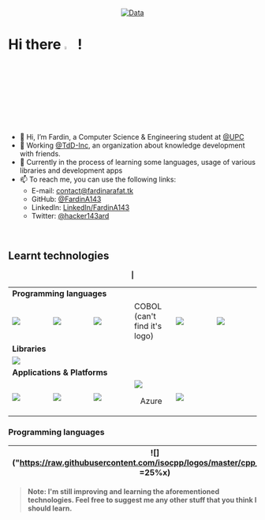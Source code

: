<br>
<div align="center">
  
[![Data](https://github-profile-summary-cards.vercel.app/api/cards/profile-details?username=FardinA143&theme=github_dark)](https://github.com/FardinA143)
<br>
</div>

# Hi there <img src=https://media.giphy.com/media/hvRJCLFzcasrR4ia7z/giphy.gif width=4%>  !

- 👋 Hi, I’m Fardin, a Computer Science & Engineering student at [@UPC](https://github.com/UPC)
- 💼 Working [@TdD-Inc](https://github.com/TdD-Inc), an organization about knowledge development with friends.
- 📖 Currently in the process of learning some languages, usage of various libraries and development apps
- 📫 To reach me, you can use the following links:
	- E-mail: contact@fardinarafat.tk
	-  GitHub: [@FardinA143](https://github.com/FardinA143)
	- LinkedIn: [LinkedIn/FardinA143](https://linkedin.com/in/FardinA143)
	- Twitter: [@hacker143ard](https://twitter.com/hacker143ard)

<br>

## Learnt technologies
<div align="center">
<table>
<tbody>
  <tr>
    <b><td colspan="6"><b>Programming languages</b></td>
  </tr>
  <tr>
    <td style="width:17%; height:17%"><img src= https://raw.githubusercontent.com/isocpp/logos/master/cpp_logo.png ></td>
    <td style="width:17%; height:17%"><img src=https://upload.wikimedia.org/wikipedia/commons/thumb/c/c3/Python-logo-notext.svg/121px-Python-logo-notext.svg.png></td>
    <td style="width:17%; height:17%"><img src=https://upload.wikimedia.org/wikipedia/en/thumb/3/30/Java_programming_language_logo.svg/121px-Java_programming_language_logo.svg.png></td>
    <td style="width:17%; height:17%">COBOL (can't find it's logo)</td>
    <td style="width:17%; height:17%"><img src="https://www.w3.org/html/logo/downloads/HTML5_Logo.svg"></td>
    <td style="width:17%; height:17%"><img src="https://upload.wikimedia.org/wikipedia/commons/thumb/d/d5/CSS3_logo_and_wordmark.svg/120px-CSS3_logo_and_wordmark.svg.png"></td>
  </tr>
    <tr>
    <td colspan="6"><b>Libraries</b></td>
  </tr>
  <tr>
    <td style="width:17%; height:17%"><img src="https://www.sfml-dev.org/images/logo.png"></td>
    <td style="width:17%; height:17%"></td>
    <td style="width:17%; height:17%"></td>
    <td style="width:17%; height:17%"></td>
    <td style="width:17%; height:17%"></td>
    <td style="width:17%; height:17%"></td>
  </tr>
 
  <tr>
    <td colspan="6"><b>Applications & Platforms</b></td>
  </tr>
  <tr>
    <td style="width:17%; height:17%"><img src=https://code.visualstudio.com/assets/images/code-stable.png></td>
    <td style="width:17%; height:17%"><img src=https://github.com/odb/official-bash-logo/raw/master/assets/Logos/Icons/SVG/128x128.svg ></td>
    <td style="width:17%; height:17%"><img src=https://upload.wikimedia.org/wikipedia/commons/thumb/4/4b/Cloudflare_Logo.svg/512px-Cloudflare_Logo.svg.png></td>
    <td style="width:17%; height:17%"><img src=https://upload.wikimedia.org/wikipedia/commons/thumb/f/fa/Microsoft_Azure.svg/150px-Microsoft_Azure.svg.png><br><p align=center>Azure</td>
    <td style="width:17%; height:17%"><img src=https://upload.wikimedia.org/wikipedia/commons/thumb/7/79/Docker_%28container_engine%29_logo.png/280px-Docker_%28container_engine%29_logo.png></td>
    <td style="width:17%; height:17%"></td>
    <td style="width:17%; height:17%"></td>
  </tr>
| 

</tbody>
</table>
</div>


### Programming languages

| ![]("https://raw.githubusercontent.com/isocpp/logos/master/cpp_logo.png" =25%x) | b | c | d | e | f |
|---|---|---|---|---|---|

> **Note:** I'm still improving and learning the aforementioned technologies. Feel free to suggest me any other stuff that you think I should learn.